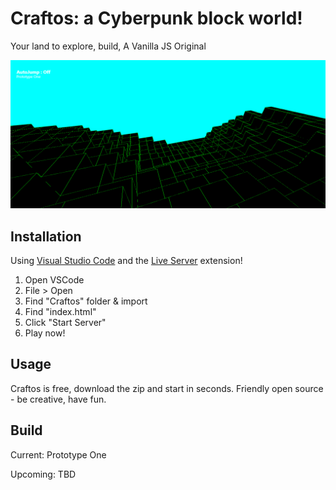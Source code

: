 # Craftos: a Cyberpunk block world!
Your land to explore, build, 
A Vanilla JS Original

![Gameplay Image](imgs/craftos.PNG)

## Installation
Using [Visual Studio Code](https://code.visualstudio.com/) and the [Live Server](https://marketplace.visualstudio.com/items?itemName=ritwickdey.LiveServer) 
extension! 
  1. Open VSCode
  2. File > Open
  3. Find "Craftos" folder & import
  4. Find "index.html"
  5. Click "Start Server"
  6. Play now!

## Usage
Craftos is free, download the zip and start in seconds.
Friendly open source - 
be creative, have fun. 

## Build
Current: Prototype One

Upcoming: TBD

